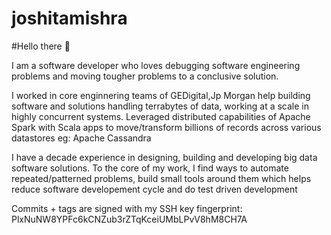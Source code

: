 # joshitamishra

#Hello there 👋

I am a software developer who loves debugging software engineering problems and moving tougher problems to a conclusive solution. 

I  worked in core enginnering teams of GEDigital,Jp Morgan help building software and solutions handling terrabytes of data, working at a scale in highly concurrent systems.
Leveraged distributed capabilities of Apache Spark with Scala apps to move/transform billions of records across various datastores eg: Apache Cassandra

I have a decade experience in designing, building and developing big data software solutions.
To the core of my work, I find ways to automate repeated/patterned problems, build small tools around them which helps reduce software developement cycle and do test driven development

Commits + tags are signed with my SSH key fingerprint: PlxNuNW8YPFc6kCNZub3rZTqKceiUMbLPvV8hM8CH7A


